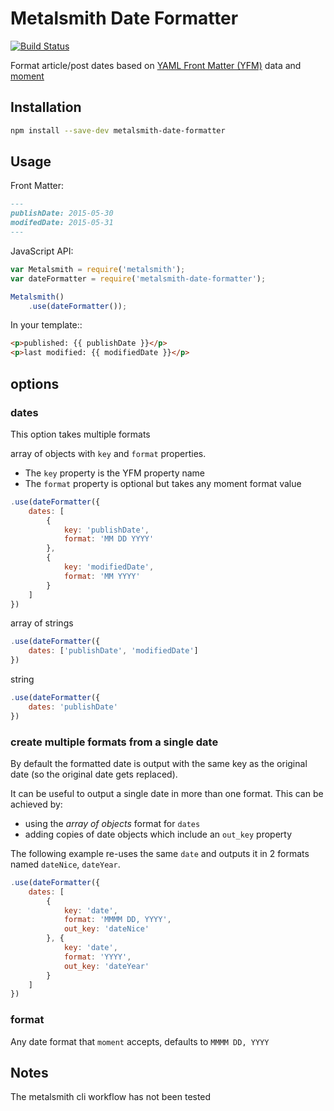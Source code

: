 # Metalsmith Date Formatter

[![Build Status](https://travis-ci.org/hellatan/metalsmith-date-formatter.svg?branch=master)](https://travis-ci.org/hellatan/metalsmith-date-formatter)

Format article/post dates based on [YAML Front Matter (YFM)](http://jekyllrb.com/docs/frontmatter/) data and [moment](http://momentjs.com/)

 ## Installation
 
 ```bash
 npm install --save-dev metalsmith-date-formatter
 ```

## Usage

Front Matter:
```markdown
---
publishDate: 2015-05-30
modifedDate: 2015-05-31
---
```

JavaScript API:

```js
var Metalsmith = require('metalsmith');
var dateFormatter = require('metalsmith-date-formatter');

Metalsmith()
    .use(dateFormatter());
```

In your template::
```html
<p>published: {{ publishDate }}</p>
<p>last modified: {{ modifiedDate }}</p>
```

## options

### dates

This option takes multiple formats

array of objects with `key` and `format` properties. 

- The `key` property is the YFM property name
- The `format` property is optional but takes any moment format value

```js
.use(dateFormatter({
    dates: [
        {
            key: 'publishDate',
            format: 'MM DD YYYY'
        },
        {
            key: 'modifiedDate',
            format: 'MM YYYY'
        }
    ]
})
```

array of strings

```js
.use(dateFormatter({
    dates: ['publishDate', 'modifiedDate']
})
```

string

```js
.use(dateFormatter({
    dates: 'publishDate'
})
```

### create multiple formats from a single date

By default the formatted date is output with the same key as the original date (so the original date gets replaced).

It can be useful to output a single date in more than one format. This can be achieved by:
- using the *array of objects* format for `dates`
- adding copies of date objects which include an `out_key` property

The following example re-uses the same `date` and outputs it in 2 formats named `dateNice`, `dateYear`.
```js
.use(dateFormatter({
    dates: [
        {
            key: 'date',
            format: 'MMMM DD, YYYY',
            out_key: 'dateNice'
        }, {
            key: 'date',
            format: 'YYYY',
            out_key: 'dateYear'
        }
    ]
})

```

### format

Any date format that `moment` accepts, defaults to `MMMM DD, YYYY`

## Notes
 
The metalsmith cli workflow has not been tested

